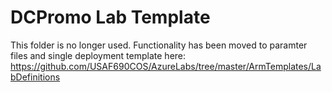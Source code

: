 # DCPromo Lab Template
This folder is no longer used. Functionality has been moved to paramter files and single deployment template here:
https://github.com/USAF690COS/AzureLabs/tree/master/ArmTemplates/LabDefinitions